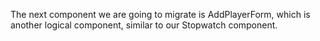 The next component we are going to migrate is AddPlayerForm, which is another logical component, similar to our Stopwatch component.